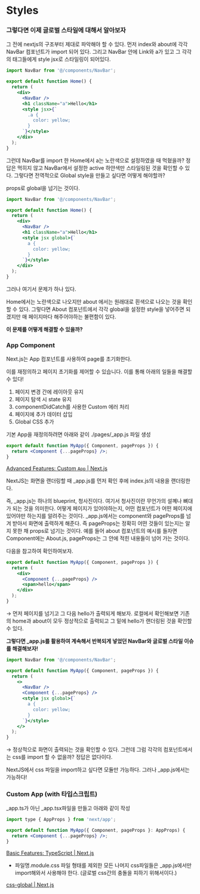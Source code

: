 # Styles

### 그렇다면 이제 글로벌 스타일에 대해서 알아보자

그 전에 nextjs의 구조부터 제대로 파악해야 할 수 있다.
먼저 index와 about에 각각 NavBar 컴포넌트가 import 되어 있다.
그리고 NavBar 안에 Link와 a가 있고 그 각각의 태그들에게 style jsx로 스타일링이 되어있다.

```jsx
import NavBar from '@/components/NavBar';

export default function Home() {
  return (
    <div>
      <NavBar />
      <h1 className="a">Hello</h1>
      <style jsx>{`
        .a {
          color: yellow;
        }
      `}</style>
    </div>
  );
}
```

그런데 NavBar를 import 한 Home에서 a는 노란색으로 설정하였을 때 먹혔을까?
정답은 먹히지 않고 NavBar에서 설정한 active 하얀색만 스타일링된 것을 확인할 수 있다.
그렇다면 전역적으로 Global style을 만들고 싶다면 어떻게 해야할까?

props로 global을 넘기는 것이다.

```jsx
import NavBar from '@/components/NavBar';

export default function Home() {
  return (
    <div>
      <NavBar />
      <h1 className="a">Hello</h1>
      <style jsx global>{`
        a {
          color: yellow;
        }
      `}</style>
    </div>
  );
}
```

그러나 여기서 문제가 하나 있다.

Home에서는 노란색으로 나오지만 about 에서는 원래대로 흰색으로 나오는 것을 확인할 수 있다.
그렇다면 About 컴포넌트에서 각각 global을 설정한 style을 넣어주면 되겠지만 매 페이지마다 해주어야하는 불편함이 있다.

**이 문제를 어떻게 해결할 수 있을까?**

### App Component

Next.js는 App 컴포넌트를 사용하여 page를 초기화한다.

이를 재정의하고 페이지 초기화를 제어할 수 있습니다. 이를 통해 아래의 일들을 해결할 수 있다!

1. 페이지 변경 간에 레이아웃 유지
2. 페이지 탐색 시 state 유지
3. componentDidCatch를 사용한 Custom 에러 처리
4. 페이지에 추가 데이터 삽입
5. Global CSS 추가

기본 App을 재정의하려면 아래와 같이 ./pages/\_app.js 파일 생성

```jsx
export default function MyApp({ Component, pageProps }) {
  return <Component {...pageProps} />;
}
```

[Advanced Features: Custom `App` | Next.js](https://nextjs.org/docs/advanced-features/custom-app)

NextJS는 화면을 랜더링할 때 \_app.js를 먼저 확인 후에 index.js의 내용을 랜더링한다.

즉, \_app.js는 하나의 blueprint, 청사진이다.
여기서 청사진이란 무언가의 설꼐나 뼈대가 되는 것을 의미한다.
어떻게 페이지가 있어야하는지, 어떤 컴포넌트가 어떤 페이지에 있어야만 하는지를 알려주는 것이다.
\_app.js에서는 component와 pageProps를 넘겨 받아서 화면에 출력하게 해준다.
즉 pageProps는 정확히 어떤 것들이 있는지는 알지 못한 채 props로 넘기는 것이다.
예를 들어 about 컴포넌트의 예시를 들자면 Component에는 About.js, pageProps는 그 안에 적힌 내용들이 넘어 가는 것이다.

다음을 참고하여 확인하여보자.

```jsx
export default function MyApp({ Component, pageProps }) {
  return (
    <div>
      <Component {...pageProps} />
      <span>hello</span>
    </div>
  );
}
```

→ 먼저 페이지를 넘기고 그 다음 hello가 출력되게 해보자.
로컬에서 확인해보면 기존의 home과 about이 모두 정상적으로 출력되고 그 밑에 hello가 랜더링된 것을 확인할 수 있다.

**그렇다면 \_app.js를 활용하여 계속해서 반복되게 넣었던 NavBar와 글로벌 스타일 이슈를 해결해보자!**

```jsx
import NavBar from '@/components/NavBar';

export default function MyApp({ Component, pageProps }) {
  return (
    <>
      <NavBar />
      <Component {...pageProps} />
      <style jsx global>{`
        a {
          color: yellow;
        }
      `}</style>
    </>
  );
}
```

→ 정상적으로 화면이 출력되는 것을 확인할 수 있다.
그런데 그럼 각각의 컴포넌트에서는 css를 import 할 수 없을까?
정답은 없다이다.

NextJS에서 css 파일을 import하고 싶다면 모듈만 가능하다.
그러나 \_app.js에서는 가능하다!

### Custom App (with 타입스크립트)

\_app.ts가 아닌 \_app.tsx파일을 만들고 아래와 같이 작성

```jsx
import type { AppProps } from 'next/app';

export default function MyApp({ Component, pageProps }: AppProps) {
  return <Component {...pageProps} />;
}
```

[Basic Features: TypeScript | Next.js](https://nextjs.org/docs/basic-features/typescript#custom-app)

- 파일명.module.css 파일 형태를 제외한 모든 나머지 css파일들은 \_app.js에서만 import해와서 사용해야 한다. (글로벌 css간의 충돌을 피하기 위해서이다.)

[css-global | Next.js](https://nextjs.org/docs/messages/css-global)
